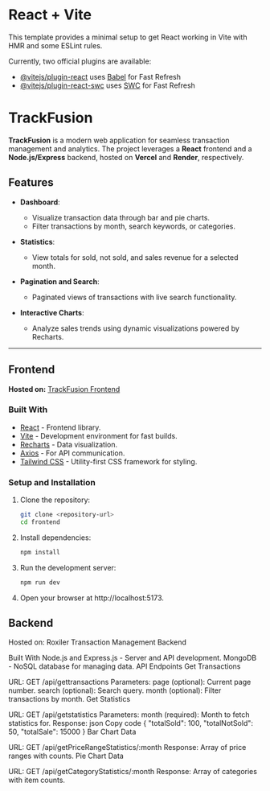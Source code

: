 # React + Vite

This template provides a minimal setup to get React working in Vite with HMR and some ESLint rules.

Currently, two official plugins are available:

- [@vitejs/plugin-react](https://github.com/vitejs/vite-plugin-react/blob/main/packages/plugin-react/README.md) uses [Babel](https://babeljs.io/) for Fast Refresh
- [@vitejs/plugin-react-swc](https://github.com/vitejs/vite-plugin-react-swc) uses [SWC](https://swc.rs/) for Fast Refresh

# TrackFusion  

**TrackFusion** is a modern web application for seamless transaction management and analytics. The project leverages a **React** frontend and a **Node.js/Express** backend, hosted on **Vercel** and **Render**, respectively.  

## Features  

- **Dashboard**:  
  - Visualize transaction data through bar and pie charts.  
  - Filter transactions by month, search keywords, or categories.  

- **Statistics**:  
  - View totals for sold, not sold, and sales revenue for a selected month.  

- **Pagination and Search**:  
  - Paginated views of transactions with live search functionality.  

- **Interactive Charts**:  
  - Analyze sales trends using dynamic visualizations powered by Recharts.  

---

## Frontend  

**Hosted on:** [TrackFusion Frontend](https://track-fusion.vercel.app/)  

### Built With  

- [React](https://reactjs.org/) - Frontend library.  
- [Vite](https://vitejs.dev/) - Development environment for fast builds.  
- [Recharts](https://recharts.org/) - Data visualization.  
- [Axios](https://axios-http.com/) - For API communication.  
- [Tailwind CSS](https://tailwindcss.com/) - Utility-first CSS framework for styling.  

### Setup and Installation  

1. Clone the repository:  
   ```bash
   git clone <repository-url>
   cd frontend

2. Install dependencies:
    ```bash
    npm install

3. Run the development server:
    ```bash
    npm run dev

4. Open your browser at http://localhost:5173.


## Backend
Hosted on: Roxiler Transaction Management Backend

Built With
Node.js and Express.js - Server and API development.
MongoDB - NoSQL database for managing data.
API Endpoints
Get Transactions

URL: GET /api/gettransactions
Parameters:
page (optional): Current page number.
search (optional): Search query.
month (optional): Filter transactions by month.
Get Statistics

URL: GET /api/getstatistics
Parameters:
month (required): Month to fetch statistics for.
Response:
json
Copy code
{
  "totalSold": 100,
  "totalNotSold": 50,
  "totalSale": 15000
}
Bar Chart Data

URL: GET /api/getPriceRangeStatistics/:month
Response: Array of price ranges with counts.
Pie Chart Data

URL: GET /api/getCategoryStatistics/:month
Response: Array of categories with item counts.
